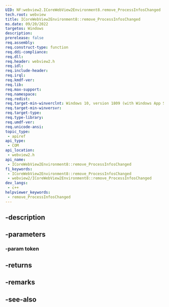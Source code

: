 ```yaml
---
UID: NF:webview2.ICoreWebView2Environment8.remove_ProcessInfosChanged
tech.root: webview
title: ICoreWebView2Environment8::remove_ProcessInfosChanged
ms.date: 09/20/2022
targetos: Windows
description: 
prerelease: false
req.assembly: 
req.construct-type: function
req.ddi-compliance: 
req.dll: 
req.header: webview2.h
req.idl: 
req.include-header: 
req.irql: 
req.kmdf-ver: 
req.lib: 
req.max-support: 
req.namespace: 
req.redist: 
req.target-min-winverclnt: Windows 10, version 1809 (with Windows App SDK 1.1 or later)
req.target-min-winversvr: 
req.target-type: 
req.type-library: 
req.umdf-ver: 
req.unicode-ansi: 
topic_type:
 - apiref
api_type:
 - COM
api_location:
 - webview2.h
api_name:
 - ICoreWebView2Environment8::remove_ProcessInfosChanged
f1_keywords:
 - ICoreWebView2Environment8::remove_ProcessInfosChanged
 - webview2/ICoreWebView2Environment8::remove_ProcessInfosChanged
dev_langs:
 - c++
helpviewer_keywords:
 - remove_ProcessInfosChanged
---
```


## -description

## -parameters

### -param token

## -returns

## -remarks

## -see-also

